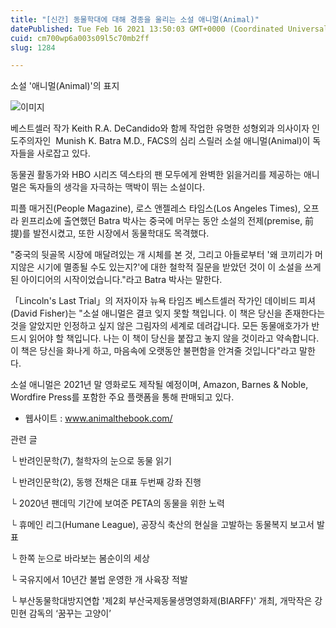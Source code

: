 ```yaml
---
title: "[신간] 동물학대에 대해 경종을 울리는 소설 애니멀(Animal)"
datePublished: Tue Feb 16 2021 13:50:03 GMT+0000 (Coordinated Universal Time)
cuid: cm700wp6a003s09l5c70mb2ff
slug: 1284

---
```



소설 '애니멀(Animal)'의 표지

![이미지](https://cdn.hashnode.com/res/hashnode/image/upload/v1739250610633/ab4513a8-4361-44fc-ade8-0fddc23aecb1.jpeg)

베스트셀러 작가 Keith R.A. DeCandido와 함께 작업한 유명한 성형외과 의사이자 인도주의자인  Munish K. Batra M.D., FACS의 심리 스릴러 소설 애니멀(Animal)이 독자들을 사로잡고 있다.

동물권 활동가와 HBO 시리즈 덱스타의 팬 모두에게 완벽한 읽을거리를 제공하는 애니멀은 독자들의 생각을 자극하는 맥박이 뛰는 소설이다.

피플 매거진(People Magazine), 로스 앤젤레스 타임스(Los Angeles Times), 오프라 윈프리쇼에 출연했던 Batra 박사는 중국에 머무는 동안 소설의 전제(premise, 前提)를 발전시켰고, 또한 시장에서 동물학대도 목격했다.

"중국의 뒷골목 시장에 매달려있는 개 시체를 본 것, 그리고 아들로부터 '왜 코끼리가 머지않은 시기에 멸종될 수도 있는지?'에 대한 철학적 질문을 받았던 것이 이 소설을 쓰게 된 아이디어의 시작이었습니다."라고 Batra 박사는 말한다.

「Lincoln's Last Trial」의 저자이자 뉴욕 타임즈 베스트셀러 작가인 데이비드 피셔(David Fisher)는 "소설 애니멀은 결코 잊지 못할 책입니다. 이 책은 당신을 존재한다는 것을 알았지만 인정하고 싶지 않은 그림자의 세계로 데려갑니다. 모든 동물애호가가 반드시 읽어야 할 책입니다. 나는 이 책이 당신을 붙잡고 놓지 않을 것이라고 약속합니다. 이 책은 당신을 화나게 하고, 마음속에 오랫동안 불편함을 안겨줄 것입니다"라고 말한다.

소설 애니멀은 2021년 말 영화로도 제작될 예정이며, Amazon, Barnes & Noble, Wordfire Press를 포함한 주요 플랫폼을 통해 판매되고 있다.

- 웹사이트 : www.animalthebook.com/

관련 글

└ 반려인문학(7), 철학자의 눈으로 동물 읽기

└ 반려인문학(2), 동행 전채은 대표 두번째 강좌 진행

└ 2020년 팬데믹 기간에 보여준 PETA의 동물을 위한 노력

└ 휴메인 리그(Humane League), 공장식 축산의 현실을 고발하는 동물복지 보고서 발표

└ 한쪽 눈으로 바라보는 봄순이의 세상

└ 국유지에서 10년간 불법 운영한 개 사육장 적발

└ 부산동물학대방지연합 '제2회 부산국제동물생명영화제(BIARFF)' 개최, 개막작은 강민현 감독의 ‘꿈꾸는 고양이’